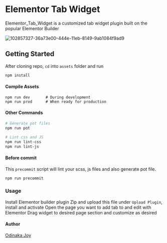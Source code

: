 Elementor Tab Widget
===

Elementor_Tab_Widget is a customized tab widget plugin built on the popular Elementor Builder

![102857327-36a73e00-444e-11eb-8149-9ab1084f9ad9](https://user-images.githubusercontent.com/39722740/111776196-ff5ff600-88b1-11eb-8048-6a07758f451b.gif)

Getting Started
---------------

After cloning repo, `cd` into `assets` folder and run

```bash
npm install
```
#### Compile Assets

```
npm run dev       # During development
npm run prod      # When ready for production
```

#### Other Commands

```bash
# Generate pot files
npm run pot

# Lint css and JS
npm run lint-css
npm run lint-js
```

#### Before commit

This `precommit` script will lint your scss, js files and also generate pot file.

```bash
npm run precommit
```

### Usage

Install Elementor builder plugin
Zip and upload this file under `Upload Plugin`, install and activate
Open the page you want to add tab to and edit with Elementor
Drag widget to desired page section and customize as desired

#### Author
[Odinaka Joy](http://dinakajoy.com)
